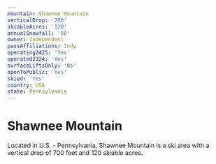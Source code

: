 ```yaml
---
mountain: Shawnee Mountain
verticalDrop: '700'
skiableAcres: '120'
annualSnowfall: '50'
owner: Independent
passAffiliations: Indy
operating2425: 'Yes'
operated2324: 'Yes'
surfaceLiftsOnly: 'No'
openToPublic: 'Yes'
skied: 'Yes'
country: USA
state: Pennsylvania
---
```


# Shawnee Mountain

Located in U.S. - Pennsylvania, Shawnee Mountain is a ski area with a vertical drop of 700 feet and 120 skiable acres.
